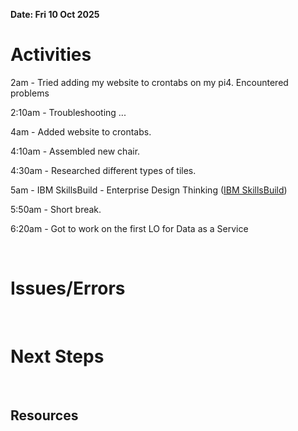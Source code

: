 **Date: Fri 10 Oct 2025**<br>

# Activities



2am - Tried adding my website to crontabs on my pi4. Encountered problems

2:10am - Troubleshooting ...

4am - Added website to crontabs.

4:10am - Assembled new chair.

4:30am - Researched different types of tiles.

5am - IBM SkillsBuild - Enterprise Design Thinking ([IBM SkillsBuild](https://skills.yourlearning.ibm.com/activity/PLAN-DDF9E2A62DC9?ngo-id=0302&utm_campaign=aca-DTbadge))

5:50am - Short break.

6:20am - Got to work on the first LO for Data as a Service



<br>

# Issues/Errors

<br>

# Next Steps

<br>

## Resources

<br>

